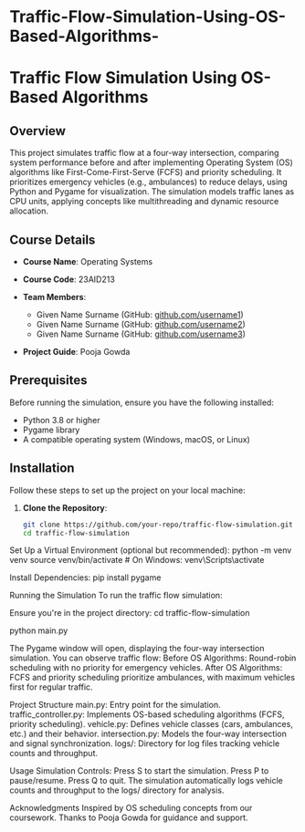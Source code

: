 # Traffic-Flow-Simulation-Using-OS-Based-Algorithms-


# Traffic Flow Simulation Using OS-Based Algorithms

## Overview
This project simulates traffic flow at a four-way intersection, comparing system performance before and after implementing Operating System (OS) algorithms like First-Come-First-Serve (FCFS) and priority scheduling. It prioritizes emergency vehicles (e.g., ambulances) to reduce delays, using Python and Pygame for visualization. The simulation models traffic lanes as CPU units, applying concepts like multithreading and dynamic resource allocation.

## Course Details
- **Course Name**: Operating Systems
- **Course Code**: 23AID213
- **Team Members**:
  - Given Name Surname (GitHub: [github.com/username1](https://github.com/username1))
  - Given Name Surname (GitHub: [github.com/username2](https://github.com/username2))
  - Given Name Surname (GitHub: [github.com/username3](https://github.com/username3))

- **Project Guide**: Pooja Gowda

## Prerequisites
Before running the simulation, ensure you have the following installed:
- Python 3.8 or higher
- Pygame library
- A compatible operating system (Windows, macOS, or Linux)

## Installation
Follow these steps to set up the project on your local machine:

1. **Clone the Repository**:
   ```bash
   git clone https://github.com/your-repo/traffic-flow-simulation.git
   cd traffic-flow-simulation


Set Up a Virtual Environment (optional but recommended):
python -m venv venv
source venv/bin/activate  # On Windows: venv\Scripts\activate


Install Dependencies:
pip install pygame



Running the Simulation
To run the traffic flow simulation:

Ensure you're in the project directory:
cd traffic-flow-simulation

python main.py

The Pygame window will open, displaying the four-way intersection simulation. You can observe traffic flow:
Before OS Algorithms: Round-robin scheduling with no priority for emergency vehicles.
After OS Algorithms: FCFS and priority scheduling prioritize ambulances, with maximum vehicles first for regular traffic.




Project Structure
main.py: Entry point for the simulation.
traffic_controller.py: Implements OS-based scheduling algorithms (FCFS, priority scheduling).
vehicle.py: Defines vehicle classes (cars, ambulances, etc.) and their behavior.
intersection.py: Models the four-way intersection and signal synchronization.
logs/: Directory for log files tracking vehicle counts and throughput.



Usage
Simulation Controls:
Press S to start the simulation.
Press P to pause/resume.
Press Q to quit.
The simulation automatically logs vehicle counts and throughput to the logs/ directory for analysis.




Acknowledgments
Inspired by OS scheduling concepts from our coursework.
Thanks to Pooja Gowda for guidance and support.


